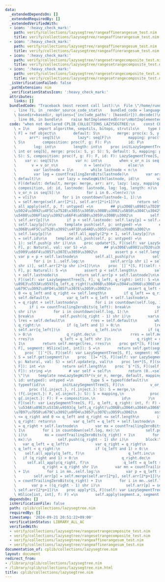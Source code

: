 ```yaml
---
data:
  _extendedDependsOn: []
  _extendedRequiredBy: []
  _extendedVerifiedWith:
  - icon: ':heavy_check_mark:'
    path: verify/collections/lazysegtree/rangeaffinerangesum_test.nim
    title: verify/collections/lazysegtree/rangeaffinerangesum_test.nim
  - icon: ':heavy_check_mark:'
    path: verify/collections/lazysegtree/rangeaffinerangesum_test.nim
    title: verify/collections/lazysegtree/rangeaffinerangesum_test.nim
  - icon: ':heavy_check_mark:'
    path: verify/collections/lazysegtree/rangesetrangecomposite_test.nim
    title: verify/collections/lazysegtree/rangesetrangecomposite_test.nim
  - icon: ':heavy_check_mark:'
    path: verify/collections/lazysegtree/rangesetrangecomposite_test.nim
    title: verify/collections/lazysegtree/rangesetrangecomposite_test.nim
  _isVerificationFailed: false
  _pathExtension: nim
  _verificationStatusIcon: ':heavy_check_mark:'
  attributes:
    links: []
  bundledCode: "Traceback (most recent call last):\n  File \"/home/runner/.local/lib/python3.10/site-packages/onlinejudge_verify/documentation/build.py\"\
    , line 71, in _render_source_code_stat\n    bundled_code = language.bundle(stat.path,\
    \ basedir=basedir, options={'include_paths': [basedir]}).decode()\n  File \"/home/runner/.local/lib/python3.10/site-packages/onlinejudge_verify/languages/nim.py\"\
    , line 86, in bundle\n    raise NotImplementedError\nNotImplementedError\n"
  code: "when not declared CPLIB_COLLECTIONS_LAZYSEGTREE:\n    const CPLIB_COLLECTIONS_LAZYSEGTREE*\
    \ = 1\n    import algorithm, sequtils, bitops, strutils\n    type LazySegmentTree*[S,\
    \ F] = ref object\n        default: S\n        merge: proc(x: S, y: S): S\n  \
    \      arr*: seq[S]\n        lazy*: seq[F]\n        mapping: proc(f: F, x: S):\
    \ S\n        composition: proc(f, g: F): F\n        id: F\n        lastnode: int\n\
    \        log: int\n        length: int\n    proc initLazySegmentTree*[S, F](v_or_n:\
    \ int or seq[S], merge: proc(x: S, y: S): S, default: S, mapping: proc(f: F, x:\
    \ S): S, composition: proc(f, g: F): F, id: F): LazySegmentTree[S, F] =\n    \
    \    var v: seq[S]\n        var n: int\n        when v_or_n is seq[S]:\n     \
    \       v = v_or_n\n            n = len(v)\n        else:\n            n = v_or_n\n\
    \        var lastnode = 1\n        while lastnode < n:\n            lastnode*=2\n\
    \        var log = countTrailingZeroBits(lastnode)\n        var arr = newSeqWith(2*lastnode,\
    \ default)\n        var lazy = newSeqWith(lastnode, id)\n        var self = LazySegmentTree[S,\
    \ F](default: default, merge: merge, arr: arr, lazy: lazy, mapping: mapping, composition:\
    \ composition, id: id, lastnode: lastnode, log: log, length: n)\n        when\
    \ v_or_n is seq[S]:\n            for i in 0..<len(v):\n                self.arr[self.lastnode+i]\
    \ = v[i]\n            for i in countdown(lastnode-1, 1):\n                self.arr[i]\
    \ = self.merge(self.arr[2*i], self.arr[2*i+1])\n        return self\n\n    template\
    \ all_apply(self, p, f: untyped) =\n        ## p\u306E\u8981\u7D20\u306Blz\u306E\
    \u5024\u3092\u4F5C\u7528\u3055\u305B\u308B\u3002\u5B50\u304C\u3042\u308B\u5834\
    \u5408\u306Flazy\u3092\u66F4\u65B0\u3059\u308B\u3002\n        self.arr[p] = self.mapping(f,\
    \ self.arr[p])\n        if p < self.lastnode: self.lazy[p] = self.composition(f,\
    \ self.lazy[p])\n\n    template push(self, p: untyped) =\n        ## p\u306E\u5B50\
    \u306B\u4F5C\u7528\u3092\u4F1D\u64AD\u3055\u305B\u308B\u3002\n        self.all_apply(2*p,\
    \ self.lazy[p])\n        self.all_apply(2*p + 1, self.lazy[p])\n        self.lazy[p]\
    \ = self.id\n\n    template all_push(self, p: untyped) =\n        for i in countdown(self.log,\
    \ 1): self.push(p shr i)\n\n    proc update*[S, F](self: var LazySegmentTree[S,\
    \ F], p: Natural, val: var S) =\n        ## p\u306E\u8981\u7D20\u3092val\u306B\
    \u5909\u66F4\u3057\u307E\u3059\u3002\n        assert p < self.length\n       \
    \ var p = p + self.lastnode\n        self.all_push(p)\n        self.arr[p] = val\n\
    \        for i in 1..self.log:\n            self.arr[p shr i] = self.merge(self.arr[2*(p\
    \ shr i)], self.arr[2*(p shr i)+1])\n\n    proc `[]`*[S, F](self: var LazySegmentTree[S,\
    \ F], p: Natural): S =\n        assert p < self.length\n        self.all_push(p\
    \ + self.lastnode)\n        return self.arr[p + self.lastnode]\n\n    proc get*[S,\
    \ F](self: var LazySegmentTree[S, F], q_left, q_right: int): S =\n        ## \u534A\
    \u89E3\u533A\u9593[q_left,q_right)\u306B\u3064\u3044\u3066\u306E\u6F14\u7B97\u7D50\
    \u679C\u3092\u8FD4\u3057\u307E\u3059\u3002\n        assert q_left <= q_right and\
    \ 0 <= q_left and q_right <= self.length\n        if q_left == q_right: return\
    \ self.default\n        var q_left = q_left + self.lastnode\n        var q_right\
    \ = q_right + self.lastnode\n        for i in countdown(self.log, 1):\n      \
    \      if i <= countTrailingZeroBits(q_left): break\n            self.push(q_left\
    \ shr i)\n        for i in countdown(self.log, 1):\n            if i <= countTrailingZeroBits(q_right):\
    \ break\n            self.push((q_right - 1) shr i)\n        var\n           \
    \ lres = self.default\n            rres = self.default\n        while q_left <\
    \ q_right:\n            if (q_left and 1) > 0:\n                lres = self.merge(lres,\
    \ self.arr[q_left])\n                q_left.inc\n            if (q_right and 1)\
    \ > 0:\n                q_right.dec\n                rres = self.merge(self.arr[q_right],\
    \ rres)\n            q_left = q_left shr 1\n            q_right = q_right shr\
    \ 1\n        return self.merge(lres, rres)\n    proc get*[S, F](self: var LazySegmentTree[S,\
    \ F], segment: HSlice[int, int]): S =\n        return self.get(segment.a, segment.b+1)\n\
    \    proc `[]`*[S, F](self: var LazySegmentTree[S, F], segment: HSlice[int, int]):\
    \ S = self.get(segment)\n    proc `[]=`*[S, F](self: var LazySegmentTree[S, F],\
    \ p: Natural, val: S) = self.update(p, val)\n    proc len*[S, F](self: var LazySegmentTree[S,\
    \ F]): int =\n        return self.length\n    proc `$`*[S, F](self: var LazySegmentTree[S,\
    \ F]): string =\n        # var self = self\n        return (0..<self.len).toSeq.mapIt(self[it]).join(\"\
    \ \")\n    template newLazySegWith*(v_or_n, merge, default, mapping, composition,\
    \ id: untyped): untyped =\n        type S = typeof(default)\n        type F =\
    \ typeof(id)\n        initLazySegmentTree[S, F](\n            v_or_n,\n      \
    \      proc (l{.inject.}, r{.inject.}: S): S = merge,\n            default, proc\
    \ (f{.inject.}: F, x{.inject.}: S): S = mapping,\n            proc (f{.inject.},\
    \ g{.inject.}: F): F = composition,\n            id\n        )\n    proc apply*[S,\
    \ F](self: var LazySegmentTree[S, F], q_left, q_right: int, f: F) =\n        ##\
    \ \u534A\u89E3\u533A\u9593[q_left,q_right)\u306B\u3064\u3044\u3066\u306E\u6F14\
    \u7B97\u7D50\u679C\u3092\u8FD4\u3057\u307E\u3059\u3002\n        assert q_left\
    \ <= q_right and 0 <= q_left and q_right <= self.length\n        if q_left ==\
    \ q_right: return\n        var q_left = q_left + self.lastnode\n        var q_right\
    \ = q_right + self.lastnode\n        var mx = countTrailingZeroBits(q_left) +\
    \ 1\n        for i in countdown(self.log, mx):\n            self.push(q_left shr\
    \ i)\n        mx = countTrailingZeroBits(q_right) + 1\n        for i in countdown(self.log,\
    \ mx):\n            self.push((q_right - 1) shr i)\n        block:\n         \
    \   var q_left = q_left\n            var q_right = q_right\n            while\
    \ q_left < q_right:\n                if (q_left and 1) > 0:\n                \
    \    self.all_apply(q_left, f)\n                    q_left.inc\n             \
    \   if (q_right and 1) > 0:\n                    q_right.dec\n               \
    \     self.all_apply(q_right, f)\n                q_left = q_left shr 1\n    \
    \            q_right = q_right shr 1\n        var mn = countTrailingZeroBits(q_left)\
    \ + 1\n        for i in mn..self.log:\n            var p = q_left shr i\n    \
    \        self.arr[p] = self.merge(self.arr[2*p], self.arr[2*p+1])\n        mn\
    \ = countTrailingZeroBits(q_right) + 1\n        for i in mn..self.log:\n     \
    \       var p = ((q_right - 1) shr i)\n            self.arr[p] = self.merge(self.arr[2*p],\
    \ self.arr[2*p+1])\n    proc apply*[S, F](self: var LazySegmentTree[S, F], segment:\
    \ HSlice[int, int], f: F) =\n        self.apply(segment.a, segment.b+1, f)\n"
  dependsOn: []
  isVerificationFile: false
  path: cplib/collections/lazysegtree.nim
  requiredBy: []
  timestamp: '2024-09-21 20:51:22+09:00'
  verificationStatus: LIBRARY_ALL_AC
  verifiedWith:
  - verify/collections/lazysegtree/rangesetrangecomposite_test.nim
  - verify/collections/lazysegtree/rangesetrangecomposite_test.nim
  - verify/collections/lazysegtree/rangeaffinerangesum_test.nim
  - verify/collections/lazysegtree/rangeaffinerangesum_test.nim
documentation_of: cplib/collections/lazysegtree.nim
layout: document
redirect_from:
- /library/cplib/collections/lazysegtree.nim
- /library/cplib/collections/lazysegtree.nim.html
title: cplib/collections/lazysegtree.nim
---
```

